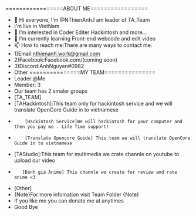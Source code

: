 =================ABOUT ME=================
- 👋 Hi everyone, I’m @NThienAnh.I am leader of TA_Team 
- I'm live in VietNam 
- 👀 I’m interested in Coder Editer Hackintosh and more...
- 🌱 I’m currently learning Front-end webcode and edit video
- 📫 How to reach me:There are many ways to contact me.
- 1)Email:nthienanh.work@gmail.com
- 2)Facebook:Facebook.com/(coming soon)
- 3)Discord:AnhNguyen#0982
- Other 
===============MY TEAM===============
- Leader:@Me
- Member: 3
- Our team has 2 smaler groups
- [TA_TEAM]
-    [TAHackintosh]:This team only for hackintosh service and we will translate OpenCore Guide in to vietnamese
-         [Hackintosh Service]We will hackintosh for your computer and then you pay me . Life Time support!
-         [Translate Opencore Guide] This team we will translate OpenCore Guide in to vietnamese
-    [TAStudio]:This team for multimedia we crate channle on youtube to upload our video
-        [Đánh giá Anime] This channle we create for review and rate anime <3
-    [Other]
- {Note}For more infomation visit Team Folder {Note}
- If you like me you can donate me at anytimes
- Good Bye

<!---
NThienAnh/NThienAnh is a ✨ special ✨ repository because its `README.md` (this file) appears on your GitHub profile.
You can click the Preview link to take a look at your changes.
--->
